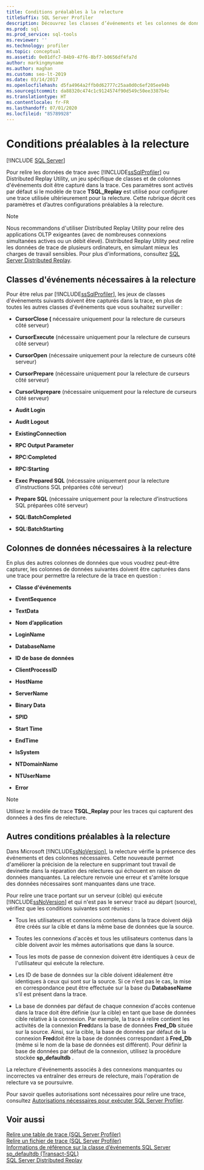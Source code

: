 ```yaml
---
title: Conditions préalables à la relecture
titleSuffix: SQL Server Profiler
description: Découvrez les classes d’événements et les colonnes de données à capturer dans une trace afin de pouvoir relire les données de trace avec SQL Server Profiler ou l’utilitaire Distributed Replay.
ms.prod: sql
ms.prod_service: sql-tools
ms.reviewer: ''
ms.technology: profiler
ms.topic: conceptual
ms.assetid: 0e01dfc7-84b9-47f6-8bf7-b0656df4fa7d
author: markingmyname
ms.author: maghan
ms.custom: seo-lt-2019
ms.date: 03/14/2017
ms.openlocfilehash: d5fa4964a2ffb0d62777c25aa0d0c6ef205ee94b
ms.sourcegitcommit: da88320c474c1c9124574f90d549c50ee3387b4c
ms.translationtype: HT
ms.contentlocale: fr-FR
ms.lasthandoff: 07/01/2020
ms.locfileid: "85789928"
---
```

# <a name="replay-requirements"></a>Conditions préalables à la relecture

 [!INCLUDE [SQL Server](../../includes/applies-to-version/sqlserver.md)]

Pour relire les données de trace avec [!INCLUDE[ssSqlProfiler](../../includes/sssqlprofiler-md.md)] ou Distributed Replay Utility, un jeu spécifique de classes et de colonnes d'événements doit être capturé dans la trace. Ces paramètres sont activés par défaut si le modèle de trace **TSQL_Replay** est utilisé pour configurer une trace utilisée ultérieurement pour la relecture. Cette rubrique décrit ces paramètres et d’autres configurations préalables à la relecture.  
  
> [!NOTE]  
>  Nous recommandons d'utiliser Distributed Replay Utility pour relire des applications OLTP exigeantes (avec de nombreuses connexions simultanées actives ou un débit élevé). Distributed Replay Utility peut relire les données de trace de plusieurs ordinateurs, en simulant mieux les charges de travail sensibles. Pour plus d'informations, consultez [SQL Server Distributed Replay](../../tools/distributed-replay/sql-server-distributed-replay.md).  
  
## <a name="event-classes-required-for-replay"></a>Classes d'événements nécessaires à la relecture  
 Pour être relus par [!INCLUDE[ssSqlProfiler](../../includes/sssqlprofiler-md.md)], les jeux de classes d'événements suivants doivent être capturés dans la trace, en plus de toutes les autres classes d'événements que vous souhaitez surveiller :  
  
-   **CursorClose (** nécessaire uniquement pour la relecture de curseurs côté serveur)  
  
-   **CursorExecute** (nécessaire uniquement pour la relecture de curseurs côté serveur)  
  
-   **CursorOpen** (nécessaire uniquement pour la relecture de curseurs côté serveur)  
  
-   **CursorPrepare** (nécessaire uniquement pour la relecture de curseurs côté serveur)  
  
-   **CursorUnprepare** (nécessaire uniquement pour la relecture de curseurs côté serveur)  
  
-   **Audit Login**  
  
-   **Audit Logout**  
  
-   **ExistingConnection**  
  
-   **RPC Output Parameter**  
  
-   **RPC:Completed**  
  
-   **RPC:Starting**  
  
-   **Exec Prepared SQL** (nécessaire uniquement pour la relecture d’instructions SQL préparées côté serveur)  
  
-   **Prepare SQL** (nécessaire uniquement pour la relecture d’instructions SQL préparées côté serveur)  
  
-   **SQL:BatchCompleted**  
  
-   **SQL:BatchStarting**  
  
## <a name="data-columns-required-for-replay"></a>Colonnes de données nécessaires à la relecture  
 En plus des autres colonnes de données que vous voudrez peut-être capturer, les colonnes de données suivantes doivent être capturées dans une trace pour permettre la relecture de la trace en question :  
  
-   **Classe d'événements**  
  
-   **EventSequence**  
  
-   **TextData**  
  
-   **Nom d’application**  
  
-   **LoginName**  
  
-   **DatabaseName**  
  
-   **ID de base de données**  
  
-   **ClientProcessID**  
  
-   **HostName**  
  
-   **ServerName**  
  
-   **Binary Data**  
  
-   **SPID**  
  
-   **Start Time**  
  
-   **EndTime**  
  
-   **IsSystem**  
  
-   **NTDomainName**  
  
-   **NTUserName**  
  
-   **Error**  
  
> [!NOTE]  
>  Utilisez le modèle de trace **TSQL_Replay** pour les traces qui capturent des données à des fins de relecture.  
  
## <a name="other-replay-requirements"></a>Autres conditions préalables à la relecture  
 Dans Microsoft [!INCLUDE[ssNoVersion](../../includes/ssnoversion-md.md)], la relecture vérifie la présence des événements et des colonnes nécessaires. Cette nouveauté permet d'améliorer la précision de la relecture en supprimant tout travail de devinette dans la réparation des relectures qui échouent en raison de données manquantes. La relecture renvoie une erreur et s'arrête lorsque des données nécessaires sont manquantes dans une trace.  
  
 Pour relire une trace portant sur un serveur (cible) qui exécute [!INCLUDE[ssNoVersion](../../includes/ssnoversion-md.md)] et qui n'est pas le serveur tracé au départ (source), vérifiez que les conditions suivantes sont réunies :  
  
-   Tous les utilisateurs et connexions contenus dans la trace doivent déjà être créés sur la cible et dans la même base de données que la source.  
  
-   Toutes les connexions d'accès et tous les utilisateurs contenus dans la cible doivent avoir les mêmes autorisations que dans la source.  
  
-   Tous les mots de passe de connexion doivent être identiques à ceux de l'utilisateur qui exécute la relecture.  
  
-   Les ID de base de données sur la cible doivent idéalement être identiques à ceux qui sont sur la source. Si ce n’est pas le cas, la mise en correspondance peut être effectuée sur la base du **DatabaseName** s’il est présent dans la trace.  
  
-   La base de données par défaut de chaque connexion d'accès contenue dans la trace doit être définie (sur la cible) en tant que base de données cible relative à la connexion. Par exemple, la trace à relire contient les activités de la connexion **Fred**dans la base de données **Fred_Db** située sur la source. Ainsi, sur la cible, la base de données par défaut de la connexion **Fred**doit être la base de données correspondant à **Fred_Db** (même si le nom de la base de données est différent). Pour définir la base de données par défaut de la connexion, utilisez la procédure stockée **sp_defaultdb** .  
  
 La relecture d'événements associés à des connexions manquantes ou incorrectes va entraîner des erreurs de relecture, mais l'opération de relecture va se poursuivre.  
  
 Pour savoir quelles autorisations sont nécessaires pour relire une trace, consultez [Autorisations nécessaires pour exécuter SQL Server Profiler](../../tools/sql-server-profiler/permissions-required-to-run-sql-server-profiler.md).  
  
## <a name="see-also"></a>Voir aussi  
 [Relire une table de trace &#40;SQL Server Profiler&#41;](../../tools/sql-server-profiler/replay-a-trace-table-sql-server-profiler.md)   
 [Relire un fichier de trace &#40;SQL Server Profiler&#41;](../../tools/sql-server-profiler/replay-a-trace-file-sql-server-profiler.md)   
 [Informations de référence sur la classe d’événements SQL Server](../../relational-databases/event-classes/sql-server-event-class-reference.md)   
 [sp_defaultdb &#40;Transact-SQL&#41;](../../relational-databases/system-stored-procedures/sp-defaultdb-transact-sql.md)   
 [SQL Server Distributed Replay](../../tools/distributed-replay/sql-server-distributed-replay.md)  
  
  
